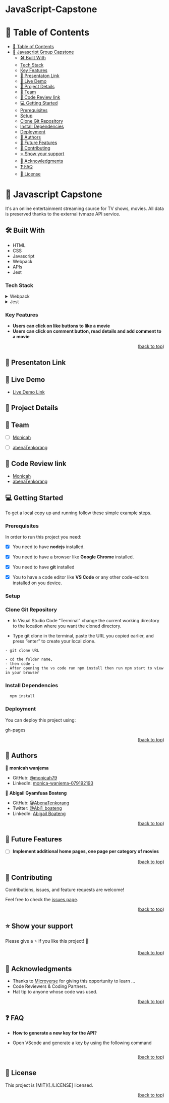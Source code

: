 # JavaScript-Capstone
<a name="readme-top"></a>

# 📗 Table of Contents

- [📗 Table of Contents](#-table-of-contents)
- [📖 Javascript Group Capstone ](#-javascript-group-capstone-)
  - [🛠 Built With ](#-built-with-)
  - [Tech Stack ](#tech-stack-)
   - [Key Features ](#key-features-)
  - [🚀 Presentaton Link ](#-presentaton-link-)
  - [🚀 Live Demo ](#-live-video-)
  - [🚀 Project Details](#-project-details)
  - [👥  Team](#--team)
  - [🚀 Code Review link](#-code-review-link)
  - [💻 Getting Started ](#-getting-started-)
   - [Prerequisites ](#prerequisites-)
    - [Setup](#setup)
    - [Clone Git Repository](#clone-git-repository)
    - [Install Dependencies](#install-dependencies)
    - [Deployment ](#deployment-)
  - [👥 Authors ](#-authors-)
  - [🔭 Future Features ](#-future-features-)
  - [🤝 Contributing ](#-contributing-)
  - [⭐️ Show your support ](#️-show-your-support-)
  - [🙏 Acknowledgments ](#-acknowledgments-)
  - [❓ FAQ ](#-faq-)
  - [📝 License ](#-license-)

# 📖 Javascript  Capstone <a name="about-project"></a>
It's an online entertainment streaming source for TV shows, movies. All data is preserved thanks to the external tvmaze API service.


## 🛠 Built With <a name="built-with"></a>

- HTML
- CSS
- Javascript
- Webpack
- APIs
- Jest

### Tech Stack <a name="tech-stack"></a>

<details>
  <summary>Webpack</summary>
  <ul>
    <li><a href="https://webpack.js.org/guides/getting-started/#basic-setup">Webpack</a></li>
  </ul>
</details>

<details>
  <summary>Jest</summary>
  <ul>
    <li><a href="https://jestjs.io/">Jest</a></li>
  </ul>
</details>

### Key Features <a name="key-features"></a>

- **Users can click on like buttons to like a movie**
- **Users can click on comment button, read details and add comment to a movie**


<p align="right">(<a href="#readme-top">back to top</a>)</p>

## 🚀 Presentaton Link <a name="live-demo" id="-presentaton-link-"></a>

## 🚀 Live Demo <a name="live-demo" id="-live-video-"></a>

- [Live Demo Link](https://abenaTenkorang.github.io/JavaScript-Capstone/dist)

## 🚀 Project Details

## 👥  Team
- [ ] [Monicah](https://github.com/monicah79)

- [ ] [abenaTenkorang](https://github.com/abenaTenkorang)

## 🚀 Code Review link

- [Monicah](https://github.com/abenaTenkorang/JavaScript-Capstone/pull/25)
- [abenaTenkorang](https://github.com/abenaTenkorang/JavaScript-Capstone/pull/24)


## 💻 Getting Started <a name="getting-started"></a>

To get a local copy up and running follow these simple example steps.


### Prerequisites <a name="prerequisites" id="prerequisites-"></a>

In order to run this project you need:

- [x] You need to have **nodejs** installed.
- [x] You need to have a browser like **Google Chrome** installed.
- [x] You need to have **git** installed
- [x] You to have a code editor like **VS Code** or any other code-editors installed on you device.


### Setup

### Clone Git Repository

- In Visual Studio Code “Terminal” change the current working directory to the location where you want the cloned directory.

- Type git clone in the terminal, paste the URL you copied earlier, and press “enter” to create your local clone.

```
- git clone URL

- cd the folder name,
- then code .
- After opening the vs code run npm install then run npm start to view in your browser
```

### Install Dependencies

```sh
  npm install
```

### Deployment 

You can deploy this project using:

gh-pages

<p align="right">(<a href="#readme-top">back to top</a>)</p>

<!-- AUTHORS -->

## 👥 Authors <a name="authors"></a>

👤 **monicah wanjema**

- GitHub: [@monicah79](https://github.com/monicah79)
- LinkedIn: [monica-wanjema-079192193](https://linkedin.com/in/monica-wanjema-079192193)

👤 **Abigail Gyamfuaa Boateng**

- GitHub: [@AbenaTenkorang](https://github.com/abenaTenkorang)
- Twitter: [@Abi1_boateng](https://twitter.com/Abi1_boateng)
- LinkedIn: [Abigail Boateng](https://www.linkedin.com/in/abigail-boateng-345395141/)


<p align="right">(<a href="#readme-top">back to top</a>)</p>

## 🔭 Future Features <a name="future-features"></a>

- [ ] **Implement additional home pages, one page per category of movies**

<p align="right">(<a href="#readme-top">back to top</a>)</p>

## 🤝 Contributing <a name="contributing"></a>

Contributions, issues, and feature requests are welcome!

Feel free to check the [issues page](https://github.com/abenaTenkorang/JavaScript-Capstone/issues).

<p align="right">(<a href="#readme-top">back to top</a>)</p>

<!-- SUPPORT -->

## ⭐️ Show your support <a name="support"></a>

Please give a ⭐️ if you like this project! 🤝

<p align="right">(<a href="#readme-top">back to top</a>)</p>

## 🙏 Acknowledgments <a name="acknowledgements"></a>

- Thanks to [Microverse](https://www.microverse.org/) for giving this opportunity to learn ...
- Code Reviewers & Coding Partners.
- Hat tip to anyone whose code was used.

<p align="right">(<a href="#readme-top">back to top</a>)</p>

<!-- FAQ (optional) -->

## ❓ FAQ <a name="faq"></a>

- **How to generate a new key for the API?**

- Open VScode and generate a key by using the following command

```

```

<p align="right">(<a href="#readme-top">back to top</a>)</p>

<!-- LICENSE -->

## 📝 License <a name="license"></a>

This project is [MIT]([./LICENSE] licensed.

<p align="right">(<a href="#readme-top">back to top</a>)</p>

